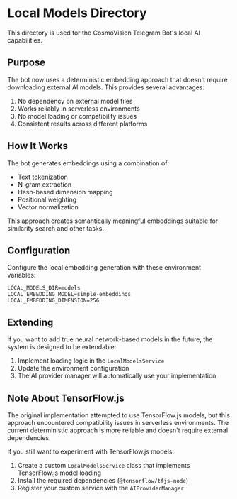 # Local Models Directory

This directory is used for the CosmoVision Telegram Bot's local AI capabilities.

## Purpose

The bot now uses a deterministic embedding approach that doesn't require downloading external AI models. This provides several advantages:

1. No dependency on external model files
2. Works reliably in serverless environments
3. No model loading or compatibility issues
4. Consistent results across different platforms

## How It Works

The bot generates embeddings using a combination of:

- Text tokenization
- N-gram extraction
- Hash-based dimension mapping
- Positional weighting
- Vector normalization

This approach creates semantically meaningful embeddings suitable for similarity search and other tasks.

## Configuration

Configure the local embedding generation with these environment variables:

```
LOCAL_MODELS_DIR=models
LOCAL_EMBEDDING_MODEL=simple-embeddings
LOCAL_EMBEDDING_DIMENSION=256
```

## Extending

If you want to add true neural network-based models in the future, the system is designed to be extendable:

1. Implement loading logic in the `LocalModelsService`
2. Update the environment configuration
3. The AI provider manager will automatically use your implementation

## Note About TensorFlow.js

The original implementation attempted to use TensorFlow.js models, but this approach encountered compatibility issues in serverless environments. The current deterministic approach is more reliable and doesn't require external dependencies.

If you still want to experiment with TensorFlow.js models:

1. Create a custom `LocalModelsService` class that implements TensorFlow.js model loading
2. Install the required dependencies (`@tensorflow/tfjs-node`)
3. Register your custom service with the `AIProviderManager`
